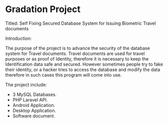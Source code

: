 # Gradation Project

Titled: Self Fixing Secured Database System for Issuing Biometric Travel documents

Introduction:

The purpose of the project is to advance the security of the database system for Travel documents. Travel documents are used for travel purposes or as proof of Identity, therefore it is necessary to keep the Identification data safe and secured. However sometimes people try to fake their identity, or a hacker tries to access the database and modify the data therefore in such cases this program will come into use.



The project include:

- 3 MySQL Databases.
- PHP Laravel API.
- Android Application.
- Desktop Application.
- Software document.
